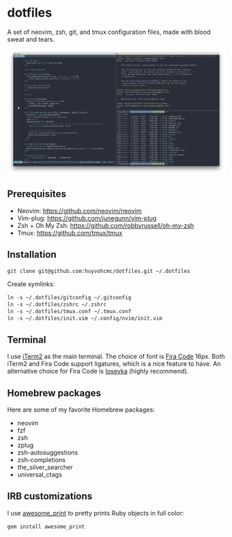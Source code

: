 # dotfiles
A set of neovim, zsh, git, and tmux configuration files, made with blood sweat and tears.

![terminal](terminal.png)

## Prerequisites

- Neovim: https://github.com/neovim/neovim
- Vim-plug: https://github.com/junegunn/vim-plug
- Zsh + Oh My Zsh: https://github.com/robbyrussell/oh-my-zsh
- Tmux: https://github.com/tmux/tmux

## Installation

```
git clone git@github.com:huyvohcmc/dotfiles.git ~/.dotfiles
```

Create symlinks:

```
ln -s ~/.dotfiles/gitconfig ~/.gitconfig
ln -s ~/.dotfiles/zshrc ~/.zshrc
ln -s ~/.dotfiles/tmux.conf ~/.tmux.conf
ln -s ~/.dotfiles/init.vim ~/.config/nvim/init.vim
```

## Terminal

I use [iTerm2](https://www.iterm2.com/) as the main terminal. The choice of font is [Fira Code](https://github.com/tonsky/FiraCode) 16px. Both iTerm2 and Fira Code support ligatures, which is a nice feature to have. An alternative choice for Fira Code is [Iosevka](https://github.com/be5invis/Iosevka) (highly recommend).

## Homebrew packages

Here are some of my favorite Homebrew packages:

- neovim
- fzf
- zsh
- zplug
- zsh-autosuggestions
- zsh-completions
- the_silver_searcher
- universal_ctags

## IRB customizations

I use [awesome_print](https://github.com/awesome-print/awesome_print) to pretty prints Ruby objects in full color:

```
gem install awesome_print
```
